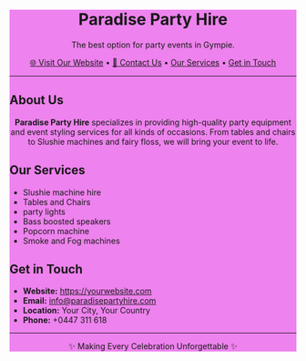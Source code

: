 <!-- README.md -->
<div style="background-color:Violet;"</h1>

<h1 align="center"> Paradise Party Hire </h1>

<p align="center">
  The best option for party events in Gympie.
</p>

<p align="center">
  <a href="https://yourwebsite.com" target="_blank">🌐 Visit Our Website</a> •
  <a href="mailto:info@paradisepartyhire.com">📧 Contact Us</a> •
  <a href="#services"> Our Services</a> •
  <a href="#get-in-touch"> Get in Touch</a>
</p>

<hr>

<h2> About Us</h2>

<p align="center">
  <strong>Paradise Party Hire</strong> specializes in providing high-quality party equipment and event styling services
  for all kinds of occasions. From tables and chairs to Slushie machines and fairy floss, we will bring your event to life.
</p>

<h2 id="services"> Our Services</h2>

<ul>
  <p align="center">
  <li>Slushie machine hire</li>
  <li>Tables and Chairs </li>
  <li>party lights</li>
  <li>Bass boosted speakers</li>
  <li>Popcorn machine</li>
  <li>Smoke and Fog machines</li>
</ul>
<p align="center">
<h2 id="get-in-touch"> Get in Touch</h2>

<ul>
  <p align="center">
  <li> <strong>Website:</strong> <a href="https://paradisepartyrentals.com" target="_blank">https://yourwebsite.com</a></li>
  <li> <strong>Email:</strong> <a href="mailto:gympieparadisepartyrentals@gmail.com">info@paradisepartyhire.com</a></li>
  <li> <strong>Location:</strong> Your City, Your Country</li>
  <li> <strong>Phone:</strong> +0447 311 618</li>
</ul>

<hr>

<p align="center">✨ Making Every Celebration Unforgettable ✨</p>
